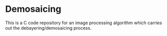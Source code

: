 # Demosaicing

This is a C code repository for an image processing algorithm which carries out the debayering/demosaicing process.

